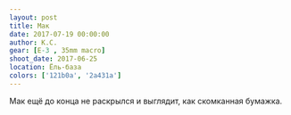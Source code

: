 ```yaml
---
layout: post
title: Мак
date: 2017-07-19 00:00:00
author: К.С.
gear: [E-3 , 35mm macro]
shoot_date: 2017-06-25
location: Ёль-база
colors: ['121b0a', '2a431a']
---
```

Мак ещё до конца не раскрылся и выглядит, как скомканная бумажка.
